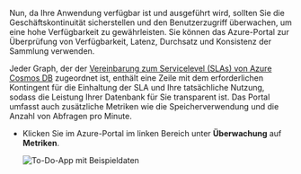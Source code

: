 Nun, da Ihre Anwendung verfügbar ist und ausgeführt wird, sollten Sie die Geschäftskontinuität sicherstellen und den Benutzerzugriff überwachen, um eine hohe Verfügbarkeit zu gewährleisten. Sie können das Azure-Portal zur Überprüfung von Verfügbarkeit, Latenz, Durchsatz und Konsistenz der Sammlung verwenden. 

Jeder Graph, der der [Vereinbarung zum Servicelevel (SLAs) von Azure Cosmos DB](https://azure.microsoft.com/support/legal/sla/documentdb/) zugeordnet ist, enthält eine Zeile mit dem erforderlichen Kontingent für die Einhaltung der SLA und Ihre tatsächliche Nutzung, sodass die Leistung Ihrer Datenbank für Sie transparent ist. Das Portal umfasst auch zusätzliche Metriken wie die Speicherverwendung und die Anzahl von Abfragen pro Minute.

* Klicken Sie im Azure-Portal im linken Bereich unter **Überwachung** auf **Metriken**.

   ![To-Do-App mit Beispieldaten](./media/cosmos-db-tutorial-review-slas/azure-cosmosdb-portal-metrics-slas.png)